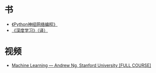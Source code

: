 # 书
* <a href = "https://github.com/makeyourownneuralnetwork/makeyourownneuralnetwork.git">《Python神经网络编程》</a>  
* <a href = "https://github.com/exacity/deeplearningbook-chinese.git">《深度学习》（译）</a>  

# 视频
* <a href = "https://www.youtube.com/playlist?list=PLLssT5z_DsK-h9vYZkQkYNWcItqhlRJLN">Machine Learning — Andrew Ng, Stanford University [FULL COURSE]</a>
